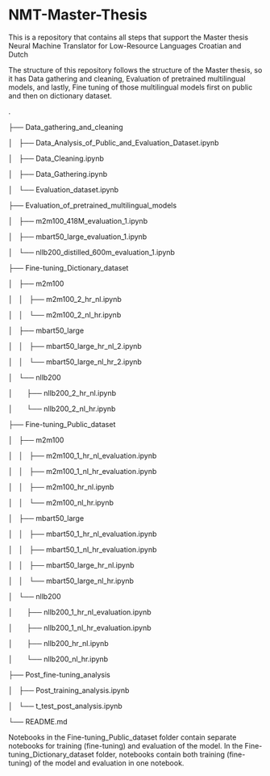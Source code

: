 # NMT-Master-Thesis

This is a repository that contains all steps that support the Master thesis Neural Machine Translator for Low-Resource Languages Croatian and Dutch

The structure of this repository follows the structure of the Master thesis, so it has Data gathering and cleaning, Evaluation of pretrained multilingual models, and lastly, Fine tuning of those multilingual models first on public and then on dictionary dataset.

.

├── Data_gathering_and_cleaning

│   ├── Data_Analysis_of_Public_and_Evaluation_Dataset.ipynb

│   ├── Data_Cleaning.ipynb

│   ├── Data_Gathering.ipynb

│   └── Evaluation_dataset.ipynb

├── Evaluation_of_pretrained_multilingual_models

│   ├── m2m100_418M_evaluation_1.ipynb

│   ├── mbart50_large_evaluation_1.ipynb

│   └── nllb200_distilled_600m_evaluation_1.ipynb

├── Fine-tuning_Dictionary_dataset

│   ├── m2m100

│   │   ├── m2m100_2_hr_nl.ipynb

│   │   └── m2m100_2_nl_hr.ipynb

│   ├── mbart50_large

│   │   ├── mbart50_large_hr_nl_2.ipynb

│   │   └── mbart50_large_nl_hr_2.ipynb

│   └── nllb200

│       ├── nllb200_2_hr_nl.ipynb

│       └── nllb200_2_nl_hr.ipynb

├── Fine-tuning_Public_dataset

│   ├── m2m100

│   │   ├── m2m100_1_hr_nl_evaluation.ipynb

│   │   ├── m2m100_1_nl_hr_evaluation.ipynb

│   │   ├── m2m100_hr_nl.ipynb

│   │   └── m2m100_nl_hr.ipynb

│   ├── mbart50_large

│   │   ├── mbart50_1_hr_nl_evaluation.ipynb

│   │   ├── mbart50_1_nl_hr_evaluation.ipynb

│   │   ├── mbart50_large_hr_nl.ipynb

│   │   └── mbart50_large_nl_hr.ipynb

│   └── nllb200

│       ├── nllb200_1_hr_nl_evaluation.ipynb

│       ├── nllb200_1_nl_hr_evaluation.ipynb

│       ├── nllb200_hr_nl.ipynb

│       └── nllb200_nl_hr.ipynb

├── Post_fine-tuning_analysis

│   ├── Post_training_analysis.ipynb

│   └── t_test_post_analysis.ipynb

└── README.md

Notebooks in the Fine-tuning_Public_dataset folder contain separate notebooks for training (fine-tuning) and evaluation of the model. In the Fine-tuning_Dictionary_dataset folder, notebooks contain both training (fine-tuning) of the model and evaluation in one notebook.
